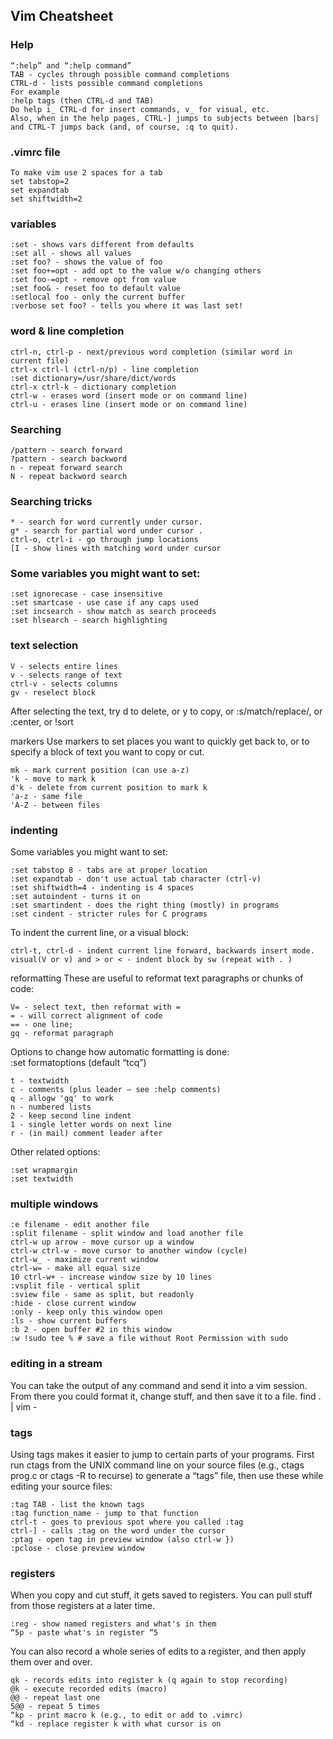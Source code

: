 ## Vim Cheatsheet

### Help

```
“:help” and “:help command”
TAB - cycles through possible command completions
CTRL-d - lists possible command completions
For example
:help tags (then CTRL-d and TAB)
Do help i_ CTRL-d for insert commands, v_ for visual, etc.
Also, when in the help pages, CTRL-] jumps to subjects between |bars| and CTRL-T jumps back (and, of course, :q to quit).
```

### .vimrc file
```
To make vim use 2 spaces for a tab
set tabstop=2
set expandtab
set shiftwidth=2
```

### variables
```
:set - shows vars different from defaults
:set all - shows all values
:set foo? - shows the value of foo
:set foo+=opt - add opt to the value w/o changing others
:set foo-=opt - remove opt from value
:set foo& - reset foo to default value
:setlocal foo - only the current buffer
:verbose set foo? - tells you where it was last set!
```

### word & line completion
```
ctrl-n, ctrl-p - next/previous word completion (similar word in current file)
ctrl-x ctrl-l (ctrl-n/p) - line completion
:set dictionary=/usr/share/dict/words
ctrl-x ctrl-k - dictionary completion
ctrl-w - erases word (insert mode or on command line)
ctrl-u - erases line (insert mode or on command line)
```

### Searching
```
/pattern - search forward
?pattern - search backword
n - repeat forward search
N - repeat backword search
```

### Searching tricks
```
* - search for word currently under cursor.
g* - search for partial word under cursor .
ctrl-o, ctrl-i - go through jump locations
[I - show lines with matching word under cursor
```

### Some variables you might want to set:
```
:set ignorecase - case insensitive
:set smartcase - use case if any caps used
:set incsearch - show match as search proceeds
:set hlsearch - search highlighting
```

### text selection
```
V - selects entire lines
v - selects range of text
ctrl-v - selects columns
gv - reselect block
```
After selecting the text, try d to delete, or y to copy, or :s/match/replace/, or :center, or !sort

markers
Use markers to set places you want to quickly get back to, or to specify a block of text you want to copy or cut.
```
mk - mark current position (can use a-z)
'k - move to mark k
d'k - delete from current position to mark k
'a-z - same file
'A-Z - between files
```

### indenting
Some variables you might want to set:
```
:set tabstop 8 - tabs are at proper location
:set expandtab - don't use actual tab character (ctrl-v)
:set shiftwidth=4 - indenting is 4 spaces
:set autoindent - turns it on
:set smartindent - does the right thing (mostly) in programs
:set cindent - stricter rules for C programs
```
To indent the current line, or a visual block:
```
ctrl-t, ctrl-d - indent current line forward, backwards insert mode.
visual(V or v) and > or < - indent block by sw (repeat with . )
```
reformatting
These are useful to reformat text paragraphs or chunks of code:
```
V= - select text, then reformat with =
= - will correct alignment of code
== - one line;
gq - reformat paragraph
```

Options to change how automatic formatting is done:\
:set formatoptions (default “tcq”)
```
t - textwidth
c - comments (plus leader – see :help comments)
q - allogw 'gq' to work
n - numbered lists
2 - keep second line indent
1 - single letter words on next line
r - (in mail) comment leader after
```

Other related options:
```
:set wrapmargin
:set textwidth
```

### multiple windows
```
:e filename - edit another file
:split filename - split window and load another file
ctrl-w up arrow - move cursor up a window
ctrl-w ctrl-w - move cursor to another window (cycle)
ctrl-w_ - maximize current window
ctrl-w= - make all equal size
10 ctrl-w+ - increase window size by 10 lines
:vsplit file - vertical split
:sview file - same as split, but readonly
:hide - close current window
:only - keep only this window open
:ls - show current buffers
:b 2 - open buffer #2 in this window
:w !sudo tee % # save a file without Root Permission with sudo
```

### editing in a stream
You can take the output of any command and send it into a vim session. From there you could format it, change stuff, and then save it to a file.
find . | vim -

### tags
Using tags makes it easier to jump to certain parts of your programs. First run ctags from the UNIX command line on your source files (e.g., ctags prog.c or ctags -R to recurse) to generate a “tags” file, then use these while editing your source files:

```
:tag TAB - list the known tags
:tag function_name - jump to that function
ctrl-t - goes to previous spot where you called :tag
ctrl-] - calls :tag on the word under the cursor
:ptag - open tag in preview window (also ctrl-w })
:pclose - close preview window
```

### registers
When you copy and cut stuff, it gets saved to registers. You can pull stuff from those registers at a later time.

```
:reg - show named registers and what's in them
“5p - paste what's in register “5
```
You can also record a whole series of edits to a register, and then apply them over and over.

```
qk - records edits into register k (q again to stop recording)
@k - execute recorded edits (macro)
@@ - repeat last one
5@@ - repeat 5 times
“kp - print macro k (e.g., to edit or add to .vimrc)
“kd - replace register k with what cursor is on
```
